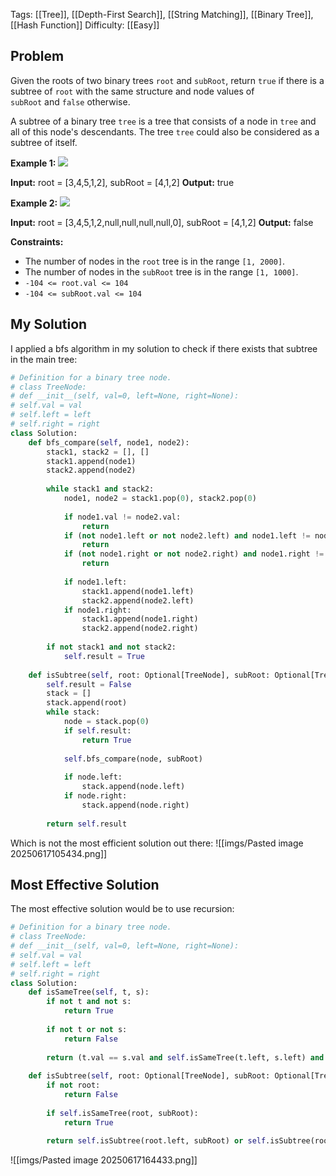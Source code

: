 Tags: [[Tree]], [[Depth-First Search]], [[String Matching]], [[Binary Tree]], [[Hash Function]]
Difficulty: [[Easy]]
## Problem
Given the roots of two binary trees `root` and `subRoot`, return `true` if there is a subtree of `root` with the same structure and node values of `subRoot` and `false` otherwise.

A subtree of a binary tree `tree` is a tree that consists of a node in `tree` and all of this node's descendants. The tree `tree` could also be considered as a subtree of itself.

**Example 1:**
![](https://assets.leetcode.com/uploads/2021/04/28/subtree1-tree.jpg)

**Input:** root = [3,4,5,1,2], subRoot = [4,1,2]
**Output:** true

**Example 2:**
![](https://assets.leetcode.com/uploads/2021/04/28/subtree2-tree.jpg)

**Input:** root = [3,4,5,1,2,null,null,null,null,0], subRoot = [4,1,2]
**Output:** false

**Constraints:**
- The number of nodes in the `root` tree is in the range `[1, 2000]`.
- The number of nodes in the `subRoot` tree is in the range `[1, 1000]`.
- `-104 <= root.val <= 104`
- `-104 <= subRoot.val <= 104`

## My Solution
I applied a bfs algorithm in my solution to check if there exists that subtree in the main tree:

```python
# Definition for a binary tree node.
# class TreeNode:
# def __init__(self, val=0, left=None, right=None):
# self.val = val
# self.left = left
# self.right = right
class Solution:
	def bfs_compare(self, node1, node2):
		stack1, stack2 = [], []
		stack1.append(node1)
		stack2.append(node2)
		
		while stack1 and stack2:
			node1, node2 = stack1.pop(0), stack2.pop(0)
			
			if node1.val != node2.val:
				return
			if (not node1.left or not node2.left) and node1.left != node2.left:
				return
			if (not node1.right or not node2.right) and node1.right != node2.right:
				return
				
			if node1.left:
				stack1.append(node1.left)
				stack2.append(node2.left)
			if node1.right:
				stack1.append(node1.right)
				stack2.append(node2.right)
				
		if not stack1 and not stack2:
			self.result = True
		
	def isSubtree(self, root: Optional[TreeNode], subRoot: Optional[TreeNode]) -> bool:
		self.result = False
		stack = []
		stack.append(root)
		while stack:
			node = stack.pop(0)
			if self.result:
				return True
				
			self.bfs_compare(node, subRoot)
			
			if node.left:
				stack.append(node.left)
			if node.right:
				stack.append(node.right)
		  
		return self.result
```

Which is not the most efficient solution out there:
![[imgs/Pasted image 20250617105434.png]]


## Most Effective Solution
The most effective solution would be to use recursion:
```python
# Definition for a binary tree node.
# class TreeNode:
# def __init__(self, val=0, left=None, right=None):
# self.val = val
# self.left = left
# self.right = right
class Solution:
	def isSameTree(self, t, s):
		if not t and not s:
			return True
		  
		if not t or not s:
			return False
		  
		return (t.val == s.val and self.isSameTree(t.left, s.left) and self.isSameTree(t.right, s.right))
		  
	def isSubtree(self, root: Optional[TreeNode], subRoot: Optional[TreeNode]) -> bool:
		if not root:
			return False
		  
		if self.isSameTree(root, subRoot):
			return True
		  
		return self.isSubtree(root.left, subRoot) or self.isSubtree(root.right, subRoot)
```

![[imgs/Pasted image 20250617164433.png]]